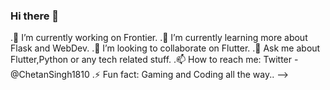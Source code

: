 ### Hi there 👋

.🔭 I’m currently working on Frontier.
.🌱 I’m currently learning more about Flask and WebDev.
.👯 I’m looking to collaborate on Flutter.
.💬 Ask me about Flutter,Python or any tech related stuff.
.📫 How to reach me: Twitter - @ChetanSingh1810
.⚡ Fun fact: Gaming and Coding all the way..
-->
